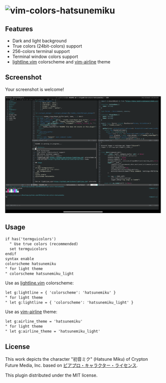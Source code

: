 # ![vim-colors-hatsunemiku](https://ec.crypton.co.jp/img/vocaloid/mikunt/mikunt_logo.png)

## Features

- Dark and light background
- True colors (24bit-colors) support
- 256-colors terminal support
- Terminal window colors support
- [lightline.vim](https://github.com/itchyny/lightline.vim) colorscheme and
  [vim-airline](https://github.com/vim-airline/vim-airline) theme

## Screenshot

Your screenshot is welcome!

![screenshot](./img/screenshot.png)

## Usage

```vim
if has('termguicolors')
  " Use true colors (recommended)
  set termguicolors
endif
syntax enable
colorscheme hatsunemiku
" for light theme
" colorscheme hatsunemiku_light
```

Use as [lightline.vim](https://github.com/itchyny/lightline.vim) colorscheme:

```vim
let g:lightline = { 'colorscheme': 'hatsunemiku' }
" for light theme
" let g:lightline = { 'colorscheme': 'hatsunemiku_light' }
```

Use as [vim-airline](https://github.com/vim-airline/vim-airline) theme:

```vim
let g:airline_theme = 'hatsunemiku'
" for light theme
" let g:airline_theme = 'hatsunemiku_light'
```

## License

This work depicts the character "初音ミク" (Hatsune Miku) of Crypton Future Media,
Inc. based on [ピアプロ・キャラクター・ライセンス](http://piapro.jp/license/pcl/summary).

This plugin distributed under the MIT license.
